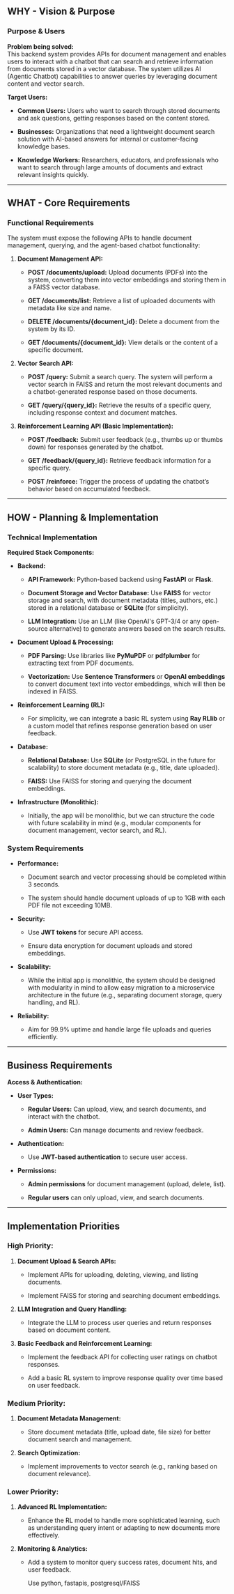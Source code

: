 ## WHY - Vision & Purpose

### Purpose & Users

**Problem being solved:**  
This backend system provides APIs for document management and enables users to interact with a chatbot that can search and retrieve information from documents stored in a vector database. The system utilizes AI (Agentic Chatbot) capabilities to answer queries by leveraging document content and vector search.

**Target Users:**

- **Common Users:** Users who want to search through stored documents and ask questions, getting responses based on the content stored.

- **Businesses:** Organizations that need a lightweight document search solution with AI-based answers for internal or customer-facing knowledge bases.

- **Knowledge Workers:** Researchers, educators, and professionals who want to search through large amounts of documents and extract relevant insights quickly.

----------

## WHAT - Core Requirements

### Functional Requirements

The system must expose the following APIs to handle document management, querying, and the agent-based chatbot functionality:

1. **Document Management API:**

   - **POST /documents/upload:** Upload documents (PDFs) into the system, converting them into vector embeddings and storing them in a FAISS vector database.

   - **GET /documents/list:** Retrieve a list of uploaded documents with metadata like size and name.

   - **DELETE /documents/{document_id}:** Delete a document from the system by its ID.

   - **GET /documents/{document_id}:** View details or the content of a specific document.

2. **Vector Search API:**

   - **POST /query:** Submit a search query. The system will perform a vector search in FAISS and return the most relevant documents and a chatbot-generated response based on those documents.

   - **GET /query/{query_id}:** Retrieve the results of a specific query, including response context and document matches.

3. **Reinforcement Learning API (Basic Implementation):**

   - **POST /feedback:** Submit user feedback (e.g., thumbs up or thumbs down) for responses generated by the chatbot.

   - **GET /feedback/{query_id}:** Retrieve feedback information for a specific query.

   - **POST /reinforce:** Trigger the process of updating the chatbot’s behavior based on accumulated feedback.

----------

## HOW - Planning & Implementation

### Technical Implementation

**Required Stack Components:**

- **Backend:**

  - **API Framework:** Python-based backend using **FastAPI** or **Flask**.

  - **Document Storage and Vector Database:** Use **FAISS** for vector storage and search, with document metadata (titles, authors, etc.) stored in a relational database or **SQLite** (for simplicity).

  - **LLM Integration:** Use an LLM (like OpenAI's GPT-3/4 or any open-source alternative) to generate answers based on the search results.

- **Document Upload & Processing:**

  - **PDF Parsing:** Use libraries like **PyMuPDF** or **pdfplumber** for extracting text from PDF documents.

  - **Vectorization:** Use **Sentence Transformers** or **OpenAI embeddings** to convert document text into vector embeddings, which will then be indexed in FAISS.

- **Reinforcement Learning (RL):**

  - For simplicity, we can integrate a basic RL system using **Ray RLlib** or a custom model that refines response generation based on user feedback.

- **Database:**

  - **Relational Database:** Use **SQLite** (or PostgreSQL in the future for scalability) to store document metadata (e.g., title, date uploaded).

  - **FAISS:** Use FAISS for storing and querying the document embeddings.

- **Infrastructure (Monolithic):**

  - Initially, the app will be monolithic, but we can structure the code with future scalability in mind (e.g., modular components for document management, vector search, and RL).

### System Requirements

- **Performance:**

  - Document search and vector processing should be completed within 3 seconds.

  - The system should handle document uploads of up to 1GB with each PDF file not exceeding 10MB.

- **Security:**

  - Use **JWT tokens** for secure API access.

  - Ensure data encryption for document uploads and stored embeddings.

- **Scalability:**

  - While the initial app is monolithic, the system should be designed with modularity in mind to allow easy migration to a microservice architecture in the future (e.g., separating document storage, query handling, and RL).

- **Reliability:**

  - Aim for 99.9% uptime and handle large file uploads and queries efficiently.

----------

## Business Requirements

**Access & Authentication:**

- **User Types:**

  - **Regular Users:** Can upload, view, and search documents, and interact with the chatbot.

  - **Admin Users:** Can manage documents and review feedback.

- **Authentication:**

  - Use **JWT-based authentication** to secure user access.

- **Permissions:**

  - **Admin permissions** for document management (upload, delete, list).

  - **Regular users** can only upload, view, and search documents.

----------

## Implementation Priorities

### **High Priority:**

1. **Document Upload & Search APIs:**

   - Implement APIs for uploading, deleting, viewing, and listing documents.

   - Implement FAISS for storing and searching document embeddings.

2. **LLM Integration and Query Handling:**

   - Integrate the LLM to process user queries and return responses based on document content.

3. **Basic Feedback and Reinforcement Learning:**

   - Implement the feedback API for collecting user ratings on chatbot responses.

   - Add a basic RL system to improve response quality over time based on user feedback.

### **Medium Priority:**

1. **Document Metadata Management:**

   - Store document metadata (title, upload date, file size) for better document search and management.

2. **Search Optimization:**

   - Implement improvements to vector search (e.g., ranking based on document relevance).

### **Lower Priority:**

1. **Advanced RL Implementation:**

   - Enhance the RL model to handle more sophisticated learning, such as understanding query intent or adapting to new documents more effectively.

2. **Monitoring & Analytics:**

   - Add a system to monitor query success rates, document hits, and user feedback.  
       
     Use python, fastapis, postgresql/FAISS 